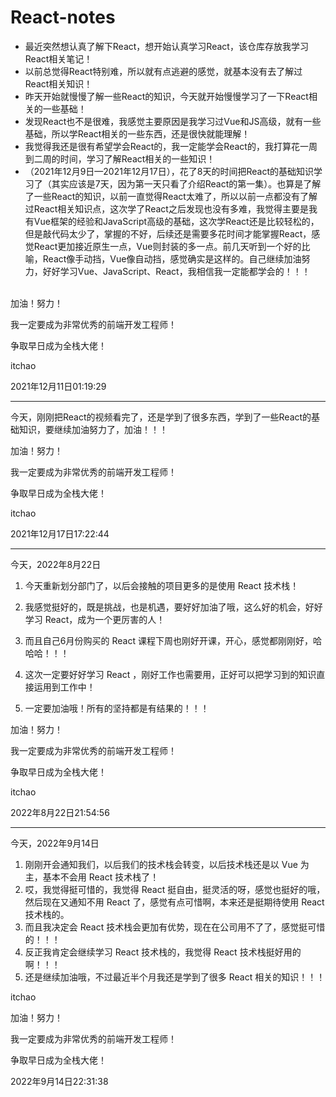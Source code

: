 # React-notes

* 最近突然想认真了解下React，想开始认真学习React，该仓库存放我学习React相关笔记！
* 以前总觉得React特别难，所以就有点逃避的感觉，就基本没有去了解过React相关知识！
* 昨天开始就慢慢了解一些React的知识，今天就开始慢慢学习了一下React相关的一些基础！
* 发现React也不是很难，我感觉主要原因是我学习过Vue和JS高级，就有一些基础，所以学React相关的一些东西，还是很快就能理解！
* 我觉得我还是很有希望学会React的，我一定能学会React的，我打算花一周到二周的时间，学习了解React相关的一些知识！
* （2021年12月9日—2021年12月17日），花了8天的时间把React的基础知识学习了（其实应该是7天，因为第一天只看了介绍React的第一集）。也算是了解了一些React的知识，以前一直觉得React太难了，所以以前一点都没有了解过React相关知识点，这次学了React之后发现也没有多难，我觉得主要是我有Vue框架的经验和JavaScript高级的基础，这次学React还是比较轻松的，但是敲代码太少了，掌握的不好，后续还是需要多花时间才能掌握React，感觉React更加接近原生一点，Vue则封装的多一点。前几天听到一个好的比喻，React像手动挡，Vue像自动挡，感觉确实是这样的。自己继续加油努力，好好学习Vue、JavaScript、React，我相信我一定能都学会的！！！
 <br/><br/>

加油！努力！

我一定要成为非常优秀的前端开发工程师！

争取早日成为全栈大佬！

itchao

2021年12月11日01:19:29

<hr/>

今天，刚刚把React的视频看完了，还是学到了很多东西，学到了一些React的基础知识，要继续加油努力了，加油！！！

加油！努力！

我一定要成为非常优秀的前端开发工程师！

争取早日成为全栈大佬！



itchao

2021年12月17日17:22:44

<hr/>

今天，2022年8月22日

1. 今天重新划分部门了，以后会接触的项目更多的是使用 React 技术栈！

2. 我感觉挺好的，既是挑战，也是机遇，要好好加油了哦，这么好的机会，好好学习 React，成为一个更厉害的人！

3. 而且自己6月份购买的 React 课程下周也刚好开课，开心，感觉都刚刚好，哈哈哈！！！

4. 这次一定要好好学习 React ，刚好工作也需要用，正好可以把学习到的知识直接运用到工作中！

5. 一定要加油哦！所有的坚持都是有结果的！！！

   

加油！努力！

我一定要成为非常优秀的前端开发工程师！

争取早日成为全栈大佬！

itchao

2022年8月22日21:54:56

<hr/>

今天，2022年9月14日

1. 刚刚开会通知我们，以后我们的技术栈会转变，以后技术栈还是以 Vue 为主，基本不会用 React 技术栈了！
2. 哎，我觉得挺可惜的，我觉得 React 挺自由，挺灵活的呀，感觉也挺好的哦，然后现在又通知不用 React 了，感觉有点可惜啊，本来还是挺期待使用 React 技术栈的。
3. 而且我决定会 React 技术栈会更加有优势，现在在公司用不了了，感觉挺可惜的！！！
4. 反正我肯定会继续学习 React 技术栈的，我觉得 React 技术栈挺好用的啊！！！
5. 还是继续加油哦，不过最近半个月我还是学到了很多 React 相关的知识！！！

itchao

加油！努力！

我一定要成为非常优秀的前端开发工程师！

争取早日成为全栈大佬！

2022年9月14日22:31:38
